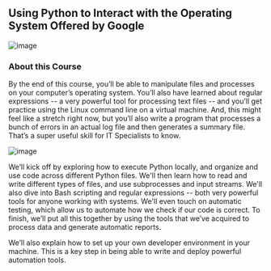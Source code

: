 ## Using Python to Interact with the Operating System Offered by Google

![image](https://user-images.githubusercontent.com/64667212/141075449-ba1cfe57-b5a5-4355-9e04-5b67070c4074.png)

### About this Course
By the end of this course, you’ll be able to manipulate files and processes on your computer’s operating system. You’ll also have learned about regular expressions -- a very powerful tool for processing text files -- and you’ll get practice using the Linux command line on a virtual machine. And, this might feel like a stretch right now, but you’ll also write a program that processes a bunch of errors in an actual log file and then generates a summary file. That’s a super useful skill for IT Specialists to know.

![image](https://user-images.githubusercontent.com/64667212/141075331-e5646726-3a03-4da4-88ef-b0d7ba5dea13.png)

We’ll kick off by exploring how to execute Python locally, and organize and use code across different Python files. We'll then learn how to read and write different types of files, and use subprocesses and input streams. We'll also dive into Bash scripting and regular expressions -- both very powerful tools for anyone working with systems. We'll even touch on automatic testing, which allow us to automate how we check if our code is correct. To finish, we’ll put all this together by using the tools that we’ve acquired to process data and generate automatic reports.

We’ll also explain how to set up your own developer environment in your machine. This is a key step in being able to write and deploy powerful automation tools.
